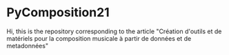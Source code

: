 # PyComposition21

Hi,
this is the repository corresponding to the article "Création d'outils et de matériels  pour la composition musicale à partir de données et de metadonnées"
